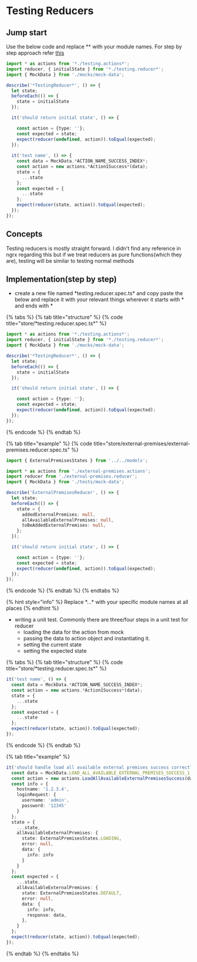# Testing Reducers

## Jump start

Use the below code and replace \*\* with your module names. For step by step approach refer [this](testing-reducers.md#implementation-step-by-step)

```typescript
import * as actions from '*./testing.actions*';
import reducer, { initialState } from '*./testing.reducer*';
import { MockData } from './mocks/mock-data';

describe('*TestingReducer*', () => {
  let state;
  beforeEach(() => {
    state = initialState
  });

  it('should return initial state', () => {

    const action = {type: ''};
    const expected = state;
    expect(reducer(undefined, action)).toEqual(expected);
  });
  
  it('test name', () => {
    const data = MockData.*ACTION_NAME_SUCCESS_INDEX*;
    const action = new actions.*Action1Success*(data);
    state = {
      ...state
    };
    const expected = {
      ...state
    };
    expect(reducer(state, action)).toEqual(expected);
  });
});


```

## Concepts

Testing reducers is mostly straight forward. I didn't find any reference in ngrx  regarding this but if we treat reducers as pure functions\(which they are\), testing will be similar to testing normal methods

## Implementation\(step by step\)

* create a new file named \*testing.reducer.spec.ts\* and copy paste the below and replace it with your relevant things wherever it starts with \* and ends with \*

{% tabs %}
{% tab title="structure" %}
{% code title="store/\*testing.reducer.spec.ts\*" %}
```typescript
import * as actions from '*./testing.actions*';
import reducer, { initialState } from '*./testing.reducer*';
import { MockData } from './mocks/mock-data';

describe('*TestingReducer*', () => {
  let state;
  beforeEach(() => {
    state = initialState
  });

  it('should return initial state', () => {

    const action = {type: ''};
    const expected = state;
    expect(reducer(undefined, action)).toEqual(expected);
  });
});

```
{% endcode %}
{% endtab %}

{% tab title="example" %}
{% code title="store/external-premises/external-premises.reducer.spec.ts" %}
```typescript
import { ExternalPremisesStates } from '../../models';

import * as actions from './external-premises.actions';
import reducer from './external-premises.reducer';
import { MockData } from './tests/mock-data';

describe('ExternalPremisesReducer', () => {
  let state;
  beforeEach(() => {
    state = {
      addedExternalPremises: null,
      allAvailableExternalPremises: null,
      toBeAddedExternalPremises: null,
    };
  });

  it('should return initial state', () => {

    const action = {type: ''};
    const expected = state;
    expect(reducer(undefined, action)).toEqual(expected);
  });
});

```
{% endcode %}
{% endtab %}
{% endtabs %}

{% hint style="info" %}
Replace \*...\* with your specific module names at all places
{% endhint %}

* writing a unit test. Commonly there are  three/four steps in a unit test for reducer
  * loading the data for the action from mock
  * passing the data to action object and instantiating it.
  * setting the current state
  * setting the expected state

{% tabs %}
{% tab title="structure" %}
{% code title="store/\*testing.reducer.spec.ts\*" %}
```typescript
it('test name', () => {
  const data = MockData.*ACTION_NAME_SUCCESS_INDEX*;
  const action = new actions.*Action1Success*(data);
  state = {
    ...state
  };
  const expected = {
    ...state
  };
  expect(reducer(state, action)).toEqual(expected);
});
```
{% endcode %}
{% endtab %}

{% tab title="example" %}
```typescript
it('should handle load all available external premises success correctly', () => {
  const data = MockData.LOAD_ALL_AVAILABLE_EXTERNAL_PREMISES_SUCCESS_1;
  const action = new actions.LoadAllAvailableExternalPremisesSuccess(data);
  const info = {
    hostname: '1.2.3.4',
    loginRequest: {
      username: 'admin',
      password: '12345'
    }
  };
  state = {
    ...state,
    allAvailableExternalPremises: {
      state: ExternalPremisesStates.LOADING,
      error: null,
      data: {
        info: info
      }
    }
  };
  const expected = {
    ...state,
    allAvailableExternalPremises: {
      state: ExternalPremisesStates.DEFAULT,
      error: null,
      data: {
        info: info,
        response: data,
      },
    }
  };
  expect(reducer(state, action)).toEqual(expected);
});
```
{% endtab %}
{% endtabs %}




